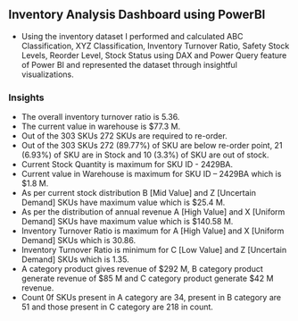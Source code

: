 ## Inventory Analysis Dashboard using PowerBI

- Using the inventory dataset I performed and calculated ABC Classification, XYZ Classification,
  Inventory Turnover Ratio, Safety Stock Levels, Reorder Level, Stock Status using DAX and Power
  Query feature of Power BI and represented the dataset through insightful visualizations.
  
### Insights
- The overall inventory turnover ratio is 5.36.
- The current value in warehouse is $77.3 M.
- Out of the 303 SKUs 272 SKUs are required to re-order.
- Out of the 303 SKUs 272 (89.77%) of SKU are below re-order point, 21 (6.93%) of SKU are in Stock and 10
  (3.3%) of SKU are out of stock.
- Current Stock Quantity is maximum for SKU ID - 2429BA.
- Current value in Warehouse is maximum for SKU ID – 2429BA which is $1.8 M.
- As per current stock distribution B [Mid Value] and Z [Uncertain Demand] SKUs have maximum value
  which is $25.4 M.
- As per the distribution of annual revenue A [High Value] and X [Uniform Demand] SKUs have maximum 
  value which is $140.58 M.
- Inventory Turnover Ratio is maximum for A [High Value] and X [Uniform Demand] SKUs which is 30.86.
- Inventory Turnover Ratio is minimum for C [Low Value] and Z [Uncertain Demand] SKUs which is 1.35.
- A category product gives revenue of $292 M, B category product generate revenue of $85 M and C category 
  product generate $42 M revenue.
- Count 0f SKUs present in A category are 34, present in B category are 51 and those present in C category are 
  218 in count.
